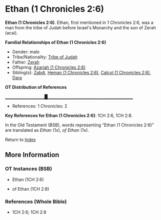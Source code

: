 # Ethan (1 Chronicles 2:6)
**Ethan (1 Chronicles 2:6)**. 
Ethan, first mentioned in 1 Chronicles 2:6, was a man from the tribe of Judah before Israel's Monarchy and the son of Zerah (acai). 




**Familial Relationships of Ethan (1 Chronicles 2:6)**


* Gender: male
* Tribe/Nationality: [Tribe of Judah](../../../groups/md/acai/Judah.md)
* Father: [Zerah](Zerah.3.md)
* Offspring: [Azariah (1 Chronicles 2:8)](Azariah.4.md)
* Sibling(s): [Zabdi](Zabdi.md), [Heman (1 Chronicles 2:6)](Heman.2.md), [Calcol (1 Chronicles 2:6)](Calcol.2.md), [Dara](Dara.md)


**OT Distribution of References**

▁▁▁▁▁▁▁▁▁▁▁▁█▁▁▁▁▁▁▁▁▁▁▁▁▁▁▁▁▁▁▁▁▁▁▁▁▁▁
* References: 1 Chronicles: 2



**Key References for Ethan (1 Chronicles 2:6)**: 
1CH 2:6, 1CH 2:8. 


In the Old Testament (BSB), words representing “Ethan (1 Chronicles 2:6)” are translated as 
*Ethan* (1x), *of Ethan* (1x). 




Return to [Index](00-Index.md)

## More Information

### OT Instances (BSB)

* Ethan (1CH 2:6)

* of Ethan (1CH 2:8)



### References (Whole Bible)

* 1CH 2:6; 1CH 2:8




